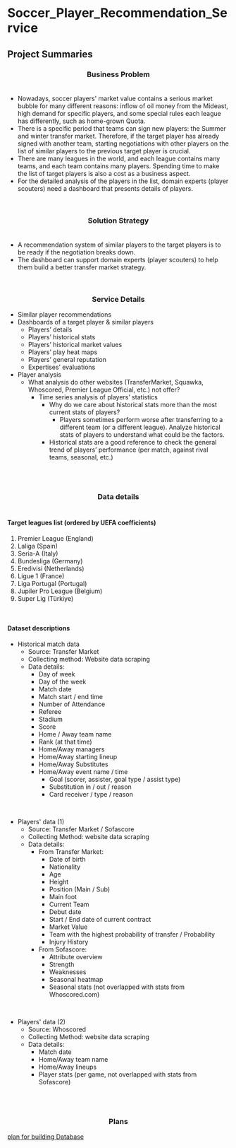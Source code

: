 # Soccer_Player_Recommendation_Service

## Project Summaries

### <center> Business Problem</center> <br>
- Nowadays, soccer players' market value contains a serious market bubble for many different reasons: inflow of oil money from the Mideast, high demand for specific players, and some special rules each league has differently, such as home-grown Quota.
- There is a specific period that teams can sign new players: the Summer and winter transfer market. Therefore, if the target player has already signed with another team, starting negotiations with other players on the list of similar players to the previous target player is crucial.
- There are many leagues in the world, and each league contains many teams, and each team contains many players. 
Spending time to make the list of target players is also a cost as a business aspect.
- For the detailed analysis of the players in the list, domain experts (player scouters) need a dashboard that presents details of players.

</br>

### <center> Solution Strategy </center> <br>
- A recommendation system of similar players to the target players is to be ready if the negotiation breaks down.
- The dashboard can support domain experts (player scouters) to help them build a better transfer market strategy.

</br>

### <center> Service Details <br>
- Similar player recommendations
- Dashboards of a target player & similar players
    - Players’ details
    - Players’ historical stats
    - Players’ historical market values
    - Players’ play heat maps
    - Players’ general reputation
    - Expertises’ evaluations
- Player analysis
    - What analysis do other websites (TransferMarket, Squawka, Whoscored, Premier League Official, etc.) not offer?
        - Time series analysis of players’ statistics
            - Why do we care about historical stats more than the most current stats of players?
                - Players sometimes perform worse after transferring to a different team (or a different league). Analyze historical stats of players to understand what could be the factors.
            - Historical stats are a good reference to check the general trend of players’ performance (per match, against rival teams, seasonal, etc.) 

<br><br>

### <center> Data details </center> <br>

#### Target leagues list (ordered by UEFA coefficients)
1. Premier League (England)
2. Laliga (Spain)
3. Seria-A (Italy)
4. Bundesliga (Germany)
5. Eredivisi (Netherlands)
6. Ligue 1 (France)
7. Liga Portugal (Portugal)
8. Jupiler Pro League (Belgium)
9. Super Lig (Türkiye)

<br>

#### Dataset descriptions

- Historical match data
    - Source: Transfer Market
    - Collecting method: Website data scraping
    - Data details:
        - Day of week
        - Day of the week
        - Match date
        - Match start / end time
        - Number of Attendance
        - Referee
        - Stadium
        - Score
        - Home / Away team name
        - Rank (at that time)
        - Home/Away managers
        - Home/Away starting lineup
        - Home/Away Substitutes
        - Home/Away event name / time
            - Goal (scorer, assister, goal type / assist type)
            - Substitution in / out / reason
            - Card receiver / type / reason

<br>

- Players' data (1)
    - Source: Transfer Market / Sofascore
    - Collecting Method: website data scraping
    - Data details:
        - From Transfer Market:
            - Date of birth
            - Nationality
            - Age
            - Height
            -  Position (Main / Sub)
            - Main foot
            - Current Team
            - Debut date
            - Start / End date of current contract
            - Market Value
            - Team with the highest probability of transfer / Probability
            - Injury History
        - From Sofascore: 
            - Attribute overview
            - Strength
            - Weaknesses
            - Seasonal heatmap
            - Seasonal stats (not overlapped with stats from Whoscored.com)

<br>

- Players' data (2)
    - Source: Whoscored
    - Collecting Method: website data scraping
    - Data details:
        - Match date
        - Home/Away team name
        - Home/Away lineups
        - Player stats (per game, not overlapped with stats from Sofascore)


<br><br>

### <center> Plans </center>

[plan for building Database](./plans/Plan_for_building_DB.md)